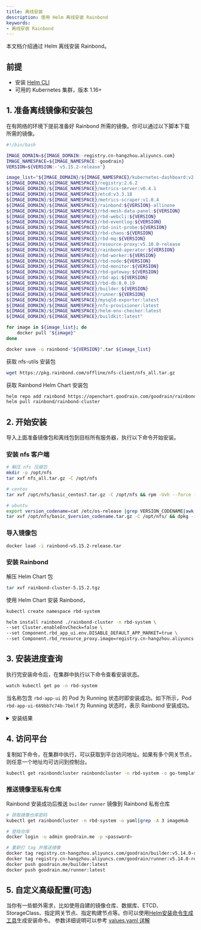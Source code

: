 ```yaml
---
title: 离线安装
description: 使用 Helm 离线安装 Rainbond
keywords: 
- 离线安装 Rainbond
---
```


本文档介绍通过 Helm 离线安装 Rainbond。

## 前提

- 安装 [Helm CLI](/docs/ops-guide/tools/#helm-cli)
- 可用的 Kubernetes 集群，版本 1.16+


## 1. 准备离线镜像和安装包

在有网络的环境下提前准备好 Rainbond 所需的镜像。你可以通过以下脚本下载所需的镜像。

```bash title="vim download_rbd_images.sh"
#!/bin/bash

IMAGE_DOMAIN=${IMAGE_DOMAIN:-registry.cn-hangzhou.aliyuncs.com}
IMAGE_NAMESPACE=${IMAGE_NAMESPACE:-goodrain}
VERSION=${VERSION:-'v5.15.2-release'}

image_list="${IMAGE_DOMAIN}/${IMAGE_NAMESPACE}/kubernetes-dashboard:v2.6.1
${IMAGE_DOMAIN}/${IMAGE_NAMESPACE}/registry:2.6.2
${IMAGE_DOMAIN}/${IMAGE_NAMESPACE}/metrics-server:v0.4.1
${IMAGE_DOMAIN}/${IMAGE_NAMESPACE}/etcd:v3.3.18
${IMAGE_DOMAIN}/${IMAGE_NAMESPACE}/metrics-scraper:v1.0.4
${IMAGE_DOMAIN}/${IMAGE_NAMESPACE}/rainbond:${VERSION}-allinone
${IMAGE_DOMAIN}/${IMAGE_NAMESPACE}/rbd-mesh-data-panel:${VERSION}
${IMAGE_DOMAIN}/${IMAGE_NAMESPACE}/rbd-webcli:${VERSION}
${IMAGE_DOMAIN}/${IMAGE_NAMESPACE}/rbd-eventlog:${VERSION}
${IMAGE_DOMAIN}/${IMAGE_NAMESPACE}/rbd-init-probe:${VERSION}
${IMAGE_DOMAIN}/${IMAGE_NAMESPACE}/rbd-chaos:${VERSION}
${IMAGE_DOMAIN}/${IMAGE_NAMESPACE}/rbd-mq:${VERSION}
${IMAGE_DOMAIN}/${IMAGE_NAMESPACE}/resource-proxy:v5.10.0-release
${IMAGE_DOMAIN}/${IMAGE_NAMESPACE}/rainbond-operator:${VERSION}
${IMAGE_DOMAIN}/${IMAGE_NAMESPACE}/rbd-worker:${VERSION}
${IMAGE_DOMAIN}/${IMAGE_NAMESPACE}/rbd-node:${VERSION}
${IMAGE_DOMAIN}/${IMAGE_NAMESPACE}/rbd-monitor:${VERSION}
${IMAGE_DOMAIN}/${IMAGE_NAMESPACE}/rbd-gateway:${VERSION}
${IMAGE_DOMAIN}/${IMAGE_NAMESPACE}/rbd-api:${VERSION}
${IMAGE_DOMAIN}/${IMAGE_NAMESPACE}/rbd-db:8.0.19
${IMAGE_DOMAIN}/${IMAGE_NAMESPACE}/builder:${VERSION}
${IMAGE_DOMAIN}/${IMAGE_NAMESPACE}/runner:${VERSION}
${IMAGE_DOMAIN}/${IMAGE_NAMESPACE}/mysqld-exporter:latest
${IMAGE_DOMAIN}/${IMAGE_NAMESPACE}/nfs-provisioner:latest
${IMAGE_DOMAIN}/${IMAGE_NAMESPACE}/helm-env-checker:latest
${IMAGE_DOMAIN}/${IMAGE_NAMESPACE}/buildkit:latest"

for image in ${image_list}; do
    docker pull "${image}"
done

docker save -o rainbond-"${VERSION}".tar ${image_list}
```

获取 nfs-utils 安装包
```bash
wget https://pkg.rainbond.com/offline/nfs-client/nfs_all.tar.gz
```

获取 Rainbond Helm Chart 安装包
```bash
helm repo add rainbond https://openchart.goodrain.com/goodrain/rainbond
helm pull rainbond/rainbond-cluster
```

## 2. 开始安装

导入上面准备镜像包和离线包到目标所有服务器，执行以下命令开始安装。

### 安装 nfs 客户端
```bash
# 解压 nfs 压缩包
mkdir -p /opt/nfs
tar xvf nfs_all.tar.gz -C /opt/nfs

# centos
tar xvf /opt/nfs/basic_centos7.tar.gz -C /opt/nfs && rpm -Uvh --force --nodeps /opt/nfs/*.rpm

# ubuntu
export version_codename=cat /etc/os-release |grep VERSION_CODENAME|awk -F"=" '{print $2}'
tar xvf /opt/nfs/basic_$version_codename.tar.gz -C /opt/nfs/ && dpkg -i /opt/nfs/*.deb
```

### 导入镜像包
```bash
docker load -i rainbond-v5.15.2-release.tar
```

### 安装 Rainbond

解压 Helm Chart 包

```bash
tar xvf rainbond-cluster-5.15.2.tgz
```

使用 Helm Chart 安装 Rainbond，

```bash
kubectl create namespace rbd-system

helm install rainbond ./rainbond-cluster -n rbd-system \
--set Cluster.enableEnvCheck=false \
--set Component.rbd_app_ui.env.DISABLE_DEFAULT_APP_MARKET=true \
--set Component.rbd_resource_proxy.image=registry.cn-hangzhou.aliyuncs.com/goodrain/resource-proxy:v5.10.0-release
```

## 3. 安装进度查询

执行完安装命令后，在集群中执行以下命令查看安装状态。

```bash
watch kubectl get po -n rbd-system
```

当名称包含 `rbd-app-ui` 的 Pod 为 Running 状态时即安装成功。如下所示，Pod `rbd-app-ui-669bb7c74b-7bmlf` 为 Running 状态时，表示 Rainbond 安装成功。

<details>
<summary>安装结果</summary>

```bash
NAME                                         READY   STATUS      RESTARTS   AGE
nfs-provisioner-0                            1/1     Running     0          14d
rbd-etcd-0                                   1/1     Running     0          14d
rbd-hub-64777d89d8-l56d8                     1/1     Running     0          14d
rbd-gateway-76djb                            1/1     Running     0          14d
dashboard-metrics-scraper-7db45b8bb4-tcgxd   1/1     Running     0          14d
rbd-mq-6b847d874b-j5jg2                      1/1     Running     0          14d
rbd-webcli-76b54fd7f6-jrcdj                  1/1     Running     0          14d
kubernetes-dashboard-fbd4fb949-2qsn9         1/1     Running     0          14d
rbd-resource-proxy-547874f4d7-dh8bv          1/1     Running     0          14d
rbd-monitor-0                                1/1     Running     0          14d
rbd-db-0                                     2/2     Running     0          14d
rbd-eventlog-0                               1/1     Running     0          14d
rbd-app-ui-669bb7c74b-7bmlf                  1/1     Running     0          7d12h
rbd-app-ui-migrations--1-hp2qg               0/1     Completed   0          14d
rbd-worker-679fd44bc7-n6lvg                  1/1     Running     0          9d
rbd-node-jhfzc                               1/1     Running     0          9d
rainbond-operator-7978d4d695-ws8bz           1/1     Running     0          9d
rbd-chaos-nkxw7                              1/1     Running     0          8d
rbd-api-5d8bb8d57d-djx2s                     1/1     Running     0          47h
```

</details>

## 4. 访问平台

复制如下命令，在集群中执行，可以获取到平台访问地址。如果有多个网关节点，则任意一个地址均可访问到控制台。

```bash
kubectl get rainbondcluster rainbondcluster -n rbd-system -o go-template --template='{{range.spec.gatewayIngressIPs}}{{.}}:7070{{printf "\n"}}{{end}}'
```

### 推送镜像至私有仓库

Rainbond 安装成功后推送 `builder` `runner` 镜像到 Rainbond 私有仓库

```bash
# 获取镜像仓库密码
kubectl get rainbondcluster -n rbd-system -o yaml|grep -A 3 imageHub

# 登陆仓库
docker login -u admin goodrain.me -p <password>

# 重新打 tag 并推送镜像
docker tag registry.cn-hangzhou.aliyuncs.com/goodrain/builder:v5.14.0-release goodrain.me/builder:latest
docker tag registry.cn-hangzhou.aliyuncs.com/goodrain/runner:v5.14.0-release goodrain.me/runner:latest
docker push goodrain.me/builder:latest
docker push goodrain.me/runner:latest
```

## 5. 自定义高级配置(可选)
 
当你有一些额外需求，比如使用自建的镜像仓库、数据库、ETCD、StorageClass、指定网关节点、指定构建节点等。你可以使用[Helm安装命令生成工具](/helm)生成安装命令。
参数详细说明可以参考 [values.yaml 详解](/docs/installation/install-with-helm/vaules-config)
